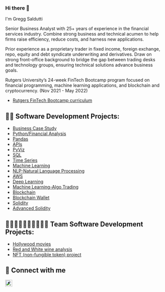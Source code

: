 ### Hi there 👋

I'm Gregg Saldutti
  
Senior Business Analyst with 25+ years of experience in the financial services industry. Combine strong business and technical acumen to help firms raise efficiency, reduce costs, and harness new applications. 
 
Prior experience as a proprietary trader in fixed income, foreign exchange, repo, equity and debt syndicate underwriting and derivatives. Draw on strong front-office background to bridge the gap between trading desks and technology groups, ensuring technical solutions advance business goals. 
 
Rutgers University’s 24-week FinTech Bootcamp program focused on financial programming, machine learning applications, and blockchain and cryptocurrency. 
(Nov 2021 - May 2022)
  
  - [Rutgers FinTech Bootcamp curriculum ](https://bootcamp.rutgers.edu/fintech/)
  
  <h2>👨‍💻 Software Development Projects:</h2>
  
  
  - [Business Case Study](https://github.com/gsaldutti/NICE-ACTIMIZE)
  - [Python/Financial Analysis](https://github.com/gsaldutti/PyBank-and-PyRamen)
  - [Pandas](https://github.com/gsaldutti/Whale-Portfolio)
  - [APIs](https://github.com/gsaldutti/Financial-Planner)
  - [PyViz](https://github.com/gsaldutti/Pythonic-Monopoly)
  - [SQL](https://github.com/gsaldutti/Looking-for-Suspicious-Transactions)
  - [Time Series](https://github.com/gsaldutti/Forecasting-Net-Prophet)
  - [Machine Learning](https://github.com/gsaldutti/Risky_Business)
  - [NLP-Natural Language Processing](https://github.com/gsaldutti/Crypto_Sentiment)
  - [AWS](https://github.com/gsaldutti/unit13-challenge)
  - [Deep Learning](https://github.com/gsaldutti/Fintech-Deep-Learning)
  - [Machine Learning-Algo Trading](https://github.com/gsaldutti/Algorithmic_Trading)
  - [Blockchain](https://github.com/gsaldutti/PyChain-Ledger)
  - [Blockchain Wallet](https://github.com/gsaldutti/Blockchain-Wallets)
  - [Solidity](https://github.com/gsaldutti/Joint-Savings-Account)
  - [Advanced Solidity](https://github.com/gsaldutti/Martian-Token-Crowdsale)

 <h2>👨‍💻👨‍💻👨🏽‍💻👩🏿‍💻 Team Software Development Projects:</h2>
 
 - [Hollywood movies](https://github.com/gsaldutti/Project1)
 - [Red and White wine analysis](https://github.com/gsaldutti/Project2)
 - [NFT (non-fungible token) project](https://github.com/atrgrad/final_project3)
  

[linkedin]: https://linkedin.com/in/greggsaldutti-1701501/
    
<h2> 🤳 Connect with me </h2>


  
[<img align="left" alt="GreggSaldutti | LinkedIn" width="22px" src="https://cdn.jsdelivr.net/npm/simple-icons@v3/icons/linkedin.svg" />][linkedin]

  
[linkedin]: https://linkedin.com/in/greggsaldutti-1701501/
 
  





<!--
**gsaldutti/gsaldutti** is a ✨ _special_ ✨ repository because its `README.md` (this file) appears on your GitHub profile.

Here are some ideas to get you started:

- 🔭 I’m currently working on ...
- 🌱 I’m currently learning ...
- 👯 I’m looking to collaborate on ...
- 🤔 I’m looking for help with ...
- 💬 Ask me about ...
- 📫 How to reach me: ...
- 😄 Pronouns: ...
- ⚡ Fun fact: ...
-->

- 
